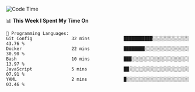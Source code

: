 <!--START_SECTION:waka-->
![Code Time](http://img.shields.io/badge/Code%20Time-998%20hrs%2025%20mins-blue)

📊 **This Week I Spent My Time On** 

```text
💬 Programming Languages: 
Git Config               32 mins             ███████████░░░░░░░░░░░░░░   43.76 % 
Docker                   22 mins             ████████░░░░░░░░░░░░░░░░░   30.90 % 
Bash                     10 mins             ███░░░░░░░░░░░░░░░░░░░░░░   13.97 % 
JavaScript               5 mins              ██░░░░░░░░░░░░░░░░░░░░░░░   07.91 % 
YAML                     2 mins              █░░░░░░░░░░░░░░░░░░░░░░░░   03.46 % 
```


<!--END_SECTION:waka-->